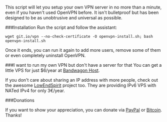 


This script will let you setup your own VPN server in no more than a minute, even if you haven't used OpenVPN before. It isn't bulletproof but has been designed to be as unobtrusive and universal as possible.

###Installation
Run the script and follow the assistant:

`wget git.io/vpn --no-check-certificate -O openvpn-install.sh; bash openvpn-install.sh`

Once it ends, you can run it again to add more users, remove some of them or even completely uninstall OpenVPN.

###I want to run my own VPN but don't have a server for that
You can get a little VPS for just $6/year at [Bandwagon Host](https://bandwagonhost.com/aff.php?aff=575&pid=21).

If you don't care about sharing an IP address with more people, check out the awesome [LowEndSpirit](http://lowendspirit.com/) project too. They are providing IPv6 VPS with NATed IPv4 for only 3€/year.

###Donations

If you want to show your appreciation, you can donate via [PayPal](https://www.paypal.com/cgi-bin/webscr?cmd=_s-xclick&hosted_button_id=VBAYDL34Z7J6L) or [Bitcoin](https://www.coinbase.com/Nyr). Thanks!
